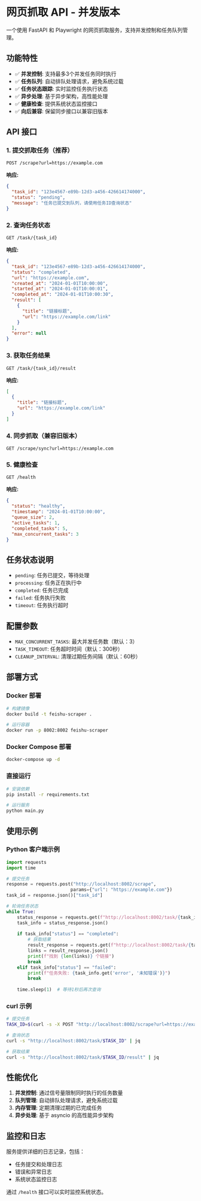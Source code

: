 # 网页抓取 API - 并发版本

一个使用 FastAPI 和 Playwright 的网页抓取服务，支持并发控制和任务队列管理。

## 功能特性

- ✅ **并发控制**: 支持最多3个并发任务同时执行
- ✅ **任务队列**: 自动排队处理请求，避免系统过载
- ✅ **任务状态跟踪**: 实时监控任务执行状态
- ✅ **异步处理**: 基于异步架构，高性能处理
- ✅ **健康检查**: 提供系统状态监控接口
- ✅ **向后兼容**: 保留同步接口以兼容旧版本

## API 接口

### 1. 提交抓取任务（推荐）

```http
POST /scrape?url=https://example.com
```

**响应:**
```json
{
  "task_id": "123e4567-e89b-12d3-a456-426614174000",
  "status": "pending",
  "message": "任务已提交到队列，请使用任务ID查询状态"
}
```

### 2. 查询任务状态

```http
GET /task/{task_id}
```

**响应:**
```json
{
  "task_id": "123e4567-e89b-12d3-a456-426614174000",
  "status": "completed",
  "url": "https://example.com",
  "created_at": "2024-01-01T10:00:00",
  "started_at": "2024-01-01T10:00:01",
  "completed_at": "2024-01-01T10:00:30",
  "result": [
    {
      "title": "链接标题",
      "url": "https://example.com/link"
    }
  ],
  "error": null
}
```

### 3. 获取任务结果

```http
GET /task/{task_id}/result
```

**响应:**
```json
[
  {
    "title": "链接标题",
    "url": "https://example.com/link"
  }
]
```

### 4. 同步抓取（兼容旧版本）

```http
GET /scrape/sync?url=https://example.com
```

### 5. 健康检查

```http
GET /health
```

**响应:**
```json
{
  "status": "healthy",
  "timestamp": "2024-01-01T10:00:00",
  "queue_size": 2,
  "active_tasks": 1,
  "completed_tasks": 5,
  "max_concurrent_tasks": 3
}
```

## 任务状态说明

- `pending`: 任务已提交，等待处理
- `processing`: 任务正在执行中
- `completed`: 任务已完成
- `failed`: 任务执行失败
- `timeout`: 任务执行超时

## 配置参数

- `MAX_CONCURRENT_TASKS`: 最大并发任务数（默认：3）
- `TASK_TIMEOUT`: 任务超时时间（默认：300秒）
- `CLEANUP_INTERVAL`: 清理过期任务间隔（默认：60秒）

## 部署方式

### Docker 部署

```bash
# 构建镜像
docker build -t feishu-scraper .

# 运行容器
docker run -p 8002:8002 feishu-scraper
```

### Docker Compose 部署

```bash
docker-compose up -d
```

### 直接运行

```bash
# 安装依赖
pip install -r requirements.txt

# 运行服务
python main.py
```

## 使用示例

### Python 客户端示例

```python
import requests
import time

# 提交任务
response = requests.post("http://localhost:8002/scrape", 
                        params={"url": "https://example.com"})
task_id = response.json()["task_id"]

# 轮询任务状态
while True:
    status_response = requests.get(f"http://localhost:8002/task/{task_id}")
    task_info = status_response.json()
    
    if task_info["status"] == "completed":
        # 获取结果
        result_response = requests.get(f"http://localhost:8002/task/{task_id}/result")
        links = result_response.json()
        print(f"找到 {len(links)} 个链接")
        break
    elif task_info["status"] == "failed":
        print(f"任务失败: {task_info.get('error', '未知错误')}")
        break
    
    time.sleep(1)  # 等待1秒后再次查询
```

### curl 示例

```bash
# 提交任务
TASK_ID=$(curl -s -X POST "http://localhost:8002/scrape?url=https://example.com" | jq -r '.task_id')

# 查询状态
curl -s "http://localhost:8002/task/$TASK_ID" | jq

# 获取结果
curl -s "http://localhost:8002/task/$TASK_ID/result" | jq
```

## 性能优化

1. **并发控制**: 通过信号量限制同时执行的任务数量
2. **队列管理**: 自动排队处理请求，避免系统过载
3. **内存管理**: 定期清理过期的已完成任务
4. **异步处理**: 基于 asyncio 的高性能异步架构

## 监控和日志

服务提供详细的日志记录，包括：
- 任务提交和处理日志
- 错误和异常日志
- 系统状态监控日志

通过 `/health` 接口可以实时监控系统状态。
